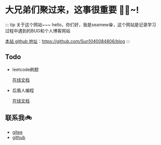 # 大兄弟们聚过来，这事很重要 🎉🎉~!

::: tip 关于这个网站~~~
hello，你们好，我是seamew😁，这个网站是记录学习过程中遇到的BUG和个人博客网站

[本站 github 地址](https://github.com/Sun1040084806/blog)：https://github.com/Sun1040084806/blog 
:::

## Todo

- leetcode刷题

  [在线文档](https://www.programmercarl.com/)

- 后盾人编程
  
  [在线文档](https://doc.houdunren.com/)


## 联系我🚲

- [gitee](https://gitee.com/sun1040084806)
- [github](https://github.com/Sun1040084806)




